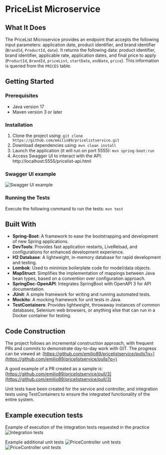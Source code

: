 # PriceList Microservice

## What It Does
The PriceList Microservice provides an endpoint that accepts the following input parameters: application date, product identifier, and brand identifier (`BrandId`, `ProductId`, `date`). It returns the following data: product identifier, brand identifier, applicable rate, application dates, and final price to apply (`ProductId`, `BrandId`, `priceList`, `startDate`, `endDate`, `price`). This information is queried from the `PRICES` table.

## Getting Started

### Prerequisites
- Java version 17
- Maven version 3 or later

### Installation
1. Clone the project using:
   ```git clone https://github.com/emilio89/pricelistservice.git```
2. Download dependencies using:
   ```mvn clean install```
3. Launch the application (it will run on port 5555):
   ```mvn spring-boot:run```
4. Access Swagger UI to interact with the API:
   http://localhost:5555/pricelist-api.html

### Swagger UI example

![Swagger UI example](docs/images/swagger.png)


### Running the Tests
Execute the following command to run the tests:
```mvn test```

## Built With
- **Spring-Boot**: A framework to ease the bootstrapping and development of new Spring applications.
- **DevTools**: Provides fast application restarts, LiveReload, and configurations for enhanced development experience.
- **H2 Database**: A lightweight, in-memory database for rapid development and testing.
- **Lombok**: Used to minimize boilerplate code for model/data objects.
- **MapStruct**: Simplifies the implementation of mappings between Java bean types, based on a convention over configuration approach.
- **SpringDoc-OpenAPI**: Integrates SpringBoot with OpenAPI 3 for API documentation.
- **JUnit**: A simple framework for writing and running automated tests.
- **Mockito**: A mocking framework for unit tests in Java.
- **TestContainers**: Provides lightweight, throwaway instances of common databases, Selenium web browsers, or anything else that can run in a Docker container for testing.

## Code Construction
The project follows an incremental construction approach, with frequent PRs and commits to demonstrate day-to-day work with GIT. The progress can be viewed at:
[https://github.com/emilio89/pricelistservice/pulls?q=](https://github.com/emilio89/pricelistservice/pulls?q=)

A good example of a PR created as a sample is:
[https://github.com/emilio89/pricelistservice/pull/3](https://github.com/emilio89/pricelistservice/pull/3)

Unit tests have been created for the service and controller, and integration tests using TestContainers to ensure the integrated functionality of the entire system.

## Example execution tests
Example of execution of the integration tests requested in the practice 
![Integration tests](docs/images/exampleTest.png)

Example additional unit tests
![PriceController unit tests](docs/images/PriceControllerTest.png)
![PriceController unit tests](docs/images/PriceServiceImplTest.png)
